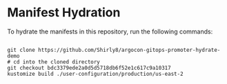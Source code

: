 
# Manifest Hydration

To hydrate the manifests in this repository, run the following commands:

```shell

git clone https://github.com/Shirly8/argocon-gitops-promoter-hydrate-demo
# cd into the cloned directory
git checkout bdc3379ede2a0d5d5718db6f52e1c617c9a10317
kustomize build ./user-configuration/production/us-east-2
```